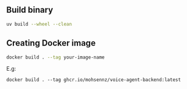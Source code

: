 ## Build binary

```bash
uv build --wheel --clean
```

## Creating Docker image

```bash
docker build . --tag your-image-name
```

E.g:
```
docker build . --tag ghcr.io/mohsennz/voice-agent-backend:latest
```
